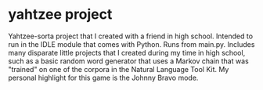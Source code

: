# yahtzee project
 Yahtzee-sorta project that I created with a friend in high school. Intended to run in the IDLE module that comes with Python. Runs from main.py.
Includes many disparate little projects that I created during my time in high school, such as a basic random word generator that uses a Markov chain that was "trained" on one of the corpora in the Natural Language Tool Kit. 
My personal highlight for this game is the Johnny Bravo mode.